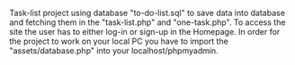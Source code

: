 Task-list project using database "to-do-list.sql" to save data into database and fetching them in the "task-list.php" and "one-task.php". To access the site the user has to either log-in or sign-up in the Homepage.
In order for the project to work on your local PC you have to import the "assets/database.php" into your localhost/phpmyadmin.
